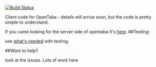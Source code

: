 [![Build Status](https://travis-ci.org/niryariv/opentaba-client.png?branch=master)](https://travis-ci.org/alonisser/opentaba-client)Client code for OpenTaba - details will arrive soon, but the code is pretty simple to understand.If you came looking for the server side of opentaba It's [here](https://github.com/niryariv/opentaba-server).##Testing:see [what's needed](tests/testing.md) with testing.##Want to help?look at the issues. Lots of work here 